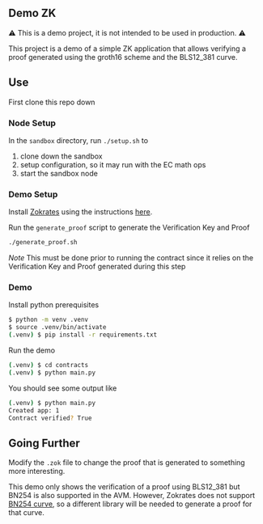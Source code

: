 Demo ZK
-------

:warning: This is a demo project, it is not intended to be used in production. :warning: 

This project is a demo of a simple ZK application that allows verifying a proof generated using the groth16 scheme and the BLS12_381 curve. 


## Use 

First clone this repo down

### Node Setup

In the `sandbox` directory, run `./setup.sh` to 

1. clone down the sandbox 
2. setup configuration, so it may run with the EC math ops
3. start the sandbox node

### Demo Setup

Install [Zokrates][zokrates] using the instructions [here][zokrates-install].

Run the `generate_proof` script to generate the Verification Key and Proof

```bash
./generate_proof.sh
```

*Note* This must be done prior to running the contract since it relies on the Verification Key and Proof generated during this step

### Demo

Install python prerequisites

```bash
$ python -m venv .venv
$ source .venv/bin/activate
(.venv) $ pip install -r requirements.txt
```

Run the demo

```bash
(.venv) $ cd contracts 
(.venv) $ python main.py
```

You should see some output like 
```bash
(.venv) $ python main.py
Created app: 1
Contract verified? True
```

## Going Further

Modify the `.zok` file to change the proof that is generated to something more interesting.

This demo only shows the verification of a proof using BLS12_381 but BN254 is also supported in the AVM. However, Zokrates does not support [BN254 curve][zokrates-curves], so a different library will be needed to generate a proof for that curve.  



[zokrates]: https://zokrates.github.io/
[zokrates-install]: https://zokrates.github.io/gettingstarted.html#one-line-installation
[zokrates-curves]: https://zokrates.github.io/toolbox/proving_schemes.html#curves
[sandbox]: https://github.com/algorand/sandbox
